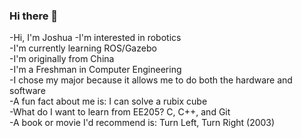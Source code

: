 ### Hi there 👋

-Hi, I'm Joshua
-I'm interested in robotics  
-I'm currently learning ROS/Gazebo  
-I'm originally from China  
-I'm a Freshman in Computer Engineering  
-I chose my major because it allows me to do both the hardware and software  
-A fun fact about me is: I can solve a rubix cube  
-What do I want to learn from EE205? C, C++, and Git  
-A book or movie I'd recommend is: Turn Left, Turn Right (2003)


<!--
**ZhouWeiJosh/zhouweijosh** is a ✨ _special_ ✨ repository because its `README.md` (this file) appears on your GitHub profile.

Here are some ideas to get you started:

- 🔭 I’m currently working on ...
- 🌱 I’m currently learning ...
- 👯 I’m looking to collaborate on ...
- 🤔 I’m looking for help with ...
- 💬 Ask me about ...
- 📫 How to reach me: ...
- 😄 Pronouns: ...
- ⚡ Fun fact: ...
-->
